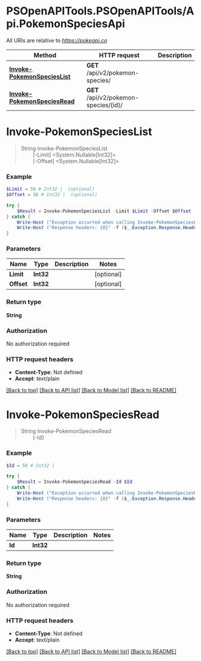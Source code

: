# PSOpenAPITools.PSOpenAPITools/Api.PokemonSpeciesApi

All URIs are relative to *https://pokeapi.co*

Method | HTTP request | Description
------------- | ------------- | -------------
[**Invoke-PokemonSpeciesList**](PokemonSpeciesApi.md#Invoke-PokemonSpeciesList) | **GET** /api/v2/pokemon-species/ | 
[**Invoke-PokemonSpeciesRead**](PokemonSpeciesApi.md#Invoke-PokemonSpeciesRead) | **GET** /api/v2/pokemon-species/{id}/ | 


<a name="Invoke-PokemonSpeciesList"></a>
# **Invoke-PokemonSpeciesList**
> String Invoke-PokemonSpeciesList<br>
> &nbsp;&nbsp;&nbsp;&nbsp;&nbsp;&nbsp;&nbsp;&nbsp;[-Limit] <System.Nullable[Int32]><br>
> &nbsp;&nbsp;&nbsp;&nbsp;&nbsp;&nbsp;&nbsp;&nbsp;[-Offset] <System.Nullable[Int32]><br>



### Example
```powershell
$Limit = 56 # Int32 |  (optional)
$Offset = 56 # Int32 |  (optional)

try {
    $Result = Invoke-PokemonSpeciesList -Limit $Limit -Offset $Offset
} catch {
    Write-Host ("Exception occurred when calling Invoke-PokemonSpeciesList: {0}" -f ($_.ErrorDetails | ConvertFrom-Json))
    Write-Host ("Response headers: {0}" -f ($_.Exception.Response.Headers | ConvertTo-Json))
}
```

### Parameters

Name | Type | Description  | Notes
------------- | ------------- | ------------- | -------------
 **Limit** | **Int32**|  | [optional] 
 **Offset** | **Int32**|  | [optional] 

### Return type

**String**

### Authorization

No authorization required

### HTTP request headers

 - **Content-Type**: Not defined
 - **Accept**: text/plain

[[Back to top]](#) [[Back to API list]](../README.md#documentation-for-api-endpoints) [[Back to Model list]](../README.md#documentation-for-models) [[Back to README]](../README.md)

<a name="Invoke-PokemonSpeciesRead"></a>
# **Invoke-PokemonSpeciesRead**
> String Invoke-PokemonSpeciesRead<br>
> &nbsp;&nbsp;&nbsp;&nbsp;&nbsp;&nbsp;&nbsp;&nbsp;[-Id] <Int32><br>



### Example
```powershell
$Id = 56 # Int32 | 

try {
    $Result = Invoke-PokemonSpeciesRead -Id $Id
} catch {
    Write-Host ("Exception occurred when calling Invoke-PokemonSpeciesRead: {0}" -f ($_.ErrorDetails | ConvertFrom-Json))
    Write-Host ("Response headers: {0}" -f ($_.Exception.Response.Headers | ConvertTo-Json))
}
```

### Parameters

Name | Type | Description  | Notes
------------- | ------------- | ------------- | -------------
 **Id** | **Int32**|  | 

### Return type

**String**

### Authorization

No authorization required

### HTTP request headers

 - **Content-Type**: Not defined
 - **Accept**: text/plain

[[Back to top]](#) [[Back to API list]](../README.md#documentation-for-api-endpoints) [[Back to Model list]](../README.md#documentation-for-models) [[Back to README]](../README.md)


